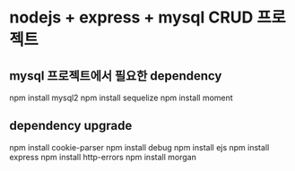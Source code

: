 # nodejs + express + mysql CRUD 프로젝트

## mysql 프로젝트에서 필요한 dependency
npm install mysql2
npm install sequelize
npm install moment

## dependency upgrade
npm install cookie-parser
npm install debug
npm install ejs
npm install express
npm install http-errors
npm install morgan
    